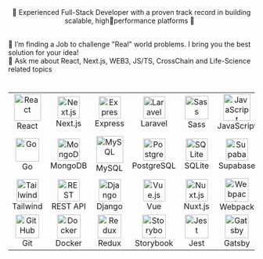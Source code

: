 <div align="center">💫 Experienced Full-Stack Developer with a proven track record in building scalable, highperformance platforms 💫 &nbsp;</div>

<br/>🤝 I’m finding a Job to challenge "Real" world problems. I bring you the best solution for your idea!
<br/>💬 Ask me about React, Next.js, WEB3, JS/TS, CrossChain and Life-Science related topics

# 
<table align="center" cellspacing="10">
  <tr>
    <td align="center" width="90">
      <img src="https://techstack-generator.vercel.app/react-icon.svg" alt="React" width="55" height="55" /><br />React
    </td>
    <td align="center" width="90">
      <img src="https://skillicons.dev/icons?i=nextjs" alt="Next.js" width="45" height="45" /><br />Next.js
    </td>
    <td align="center" width="90">
      <img src="https://skillicons.dev/icons?i=express" alt="Express" width="45" height="45" /><br />Express
    </td>
    <td align="center" width="90">
      <img src="https://skillicons.dev/icons?i=laravel" alt="Laravel" width="45" height="45" /><br />Laravel
    </td>
    <td align="center" width="90">
      <img src="https://techstack-generator.vercel.app/sass-icon.svg" alt="Sass" width="48" height="48" /><br />Sass
    </td>
    <td align="center" width="90">
      <img src="https://techstack-generator.vercel.app/js-icon.svg" alt="JavaScript" width="55" height="55" /><br />JavaScript
    </td>
    <td align="center" width="90">
      <img src="https://techstack-generator.vercel.app/ts-icon.svg" alt="TypeScript" width="55" height="55" /><br />TypeScript
    </td>
    <td align="center" width="90">
      <img src="https://skillicons.dev/icons?i=php" alt="PHP" width="45" height="45" /><br />PHP
    </td>
  </tr>
  <tr>
    <td align="center" width="90">
      <img src="https://skillicons.dev/icons?i=go" alt="Go" width="48" height="48" /><br />Go
    </td>
    <td align="center" width="90">
      <img src="https://skillicons.dev/icons?i=mongodb" alt="MongoDB" width="45" height="45" /><br />MongoDB
    </td>
    <td align="center" width="90">
      <img src="https://techstack-generator.vercel.app/mysql-icon.svg" alt="MySQL" width="55" height="55" /><br />MySQL
    </td>
    <td align="center" width="90">
      <img src="https://skillicons.dev/icons?i=postgres" alt="PostgreSQL" width="45" height="45" /><br />PostgreSQL
    </td>
    <td align="center" width="90">
      <img src="https://skillicons.dev/icons?i=sqlite" alt="SQLite" width="45" height="45" /><br />SQLite
    </td>
    <td align="center" width="90">
      <img src="https://skillicons.dev/icons?i=supabase" alt="Supabase" width="45" height="45" /><br />Supabase
    </td>
    <td align="center" width="90">
      <img src="https://techstack-generator.vercel.app/graphql-icon.svg" alt="GraphQL" width="48" height="48" /><br />GraphQL
    </td>
    <td align="center" width="90">
      <img src="https://skillicons.dev/icons?i=materialui" alt="Material UI" width="45" height="45" /><br />Material UI
    </td>
  </tr>
  <tr>
    <td align="center" width="90">
      <img src="https://skillicons.dev/icons?i=tailwind" alt="Tailwind CSS" width="45" height="45" /><br />Tailwind
    </td>
    <td align="center" width="90">
      <img src="https://techstack-generator.vercel.app/restapi-icon.svg" alt="REST API" width="45" height="45" /><br />REST API
    </td>
    <td align="center" width="90">
      <img src="https://techstack-generator.vercel.app/django-icon.svg" alt="Django" width="45" height="45" /><br />Django
    </td>
    <td align="center" width="90">
      <img src="https://skillicons.dev/icons?i=vue" alt="Vue.js" width="45" height="45" /><br />Vue
    </td>
    <td align="center" width="90">
      <img src="https://skillicons.dev/icons?i=nuxtjs" alt="Nuxt.js" width="45" height="45" /><br />Nuxt.js
    </td>
    <td align="center" width="90">
      <img src="https://techstack-generator.vercel.app/webpack-icon.svg" alt="Webpack" width="48" height="48" /><br />Webpack
    </td>
    <td align="center" width="90">
      <img src="https://techstack-generator.vercel.app/aws-icon.svg" alt="AWS" width="48" height="48" /><br />AWS
    </td>
    <td align="center" width="90">
      <img src="https://techstack-generator.vercel.app/nginx-icon.svg" alt="Nginx" width="48" height="48" /><br />Nginx
    </td>
  </tr>
  <tr>
    <td align="center" width="90">
      <img src="https://techstack-generator.vercel.app/github-icon.svg" alt="GitHub" width="48" height="48" /><br />Git
    </td>
    <td align="center" width="90">
      <img src="https://techstack-generator.vercel.app/docker-icon.svg" alt="Docker" width="48" height="48" /><br />Docker
    </td>
    <td align="center" width="90">
      <img src="https://techstack-generator.vercel.app/redux-icon.svg" alt="Redux" width="48" height="48" /><br />Redux
    </td>
    <td align="center" width="90">
      <img src="https://techstack-generator.vercel.app/storybook-icon.svg" alt="Storybook" width="48" height="48" /><br />Storybook
    </td>
    <td align="center" width="90">
      <img src="https://techstack-generator.vercel.app/jest-icon.svg" alt="Jest" width="48" height="48" /><br />Jest
    </td>
    <td align="center" width="90">
      <img src="https://techstack-generator.vercel.app/gatsby-icon.svg" alt="Gatsby" width="48" height="48" /><br />Gatsby
    </td>
  </tr>
</table>

<br/>
<!---
crypto-sirius/crypto-sirius is a ✨ special ✨ repository because its `README.md` (this file) appears on your GitHub profile.
You can click the Preview link to take a look at your changes.
--->
